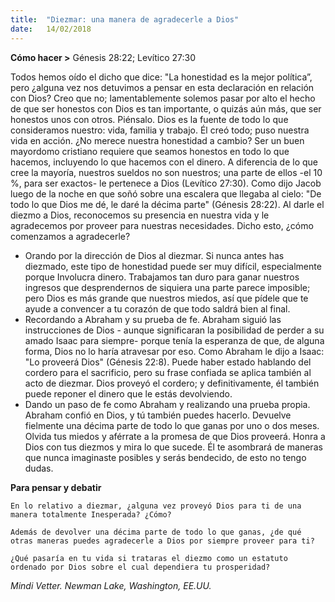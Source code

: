 ```yaml
---
title:  "Diezmar: una manera de agradecerle a Dios"
date:   14/02/2018
---
```


**Cómo hacer >** Génesis 28:22; Levítico 27:30

Todos hemos oído el dicho que dice: "La honestidad es la mejor política”, pero ¿alguna vez nos detuvimos a pensar en esta declaración en relación con Dios? Creo que no; lamentablemente solemos pasar por alto el hecho de que ser honestos con Dios es tan importante, o quizás aún más, que ser honestos unos con otros. Piénsalo. Dios es la fuente de todo lo que consideramos nuestro: vida, familia y trabajo. Él creó todo; puso nuestra vida en acción. ¿No merece nuestra honestidad a cambio? Ser un buen mayordomo cristiano requiere que seamos honestos en todo lo que hacemos, incluyendo lo que hacemos con el dinero. A diferencia de lo que cree la mayoría, nuestros sueldos no son nuestros; una parte de ellos -el 10 %, para ser exactos- le pertenece a Dios (Levítico 27:30). Como dijo Jacob luego de la noche en que soñó sobre una escalera que llegaba al cielo: "De todo lo que Dios me dé, le daré la décima parte" (Génesis 28:22). Al darle el diezmo a Dios, reconocemos su presencia en nuestra vida y le agradecemos por proveer para nuestras necesidades. Dicho esto, ¿cómo comenzamos a agradecerle? 

- Orando por la dirección de Dios al diezmar. Si nunca antes has diezmado, este tipo de honestidad puede ser muy difícil, especialmente porque Involucra dinero. Trabajamos tan duro para ganar nuestros ingresos que desprendernos de siquiera una parte parece imposible; pero Dios es más grande que nuestros miedos, así que pídele que te ayude a convencer a tu corazón de que todo saldrá bien al final. 
- Recordando a Abraham y su prueba de fe. Abraham siguió las instrucciones de Dios - aunque significaran la posibilidad de perder a su amado Isaac para siempre- porque tenía la esperanza de que, de alguna forma, Dios no lo haría atravesar por eso. Como Abraham le dijo a Isaac: "Lo proveerá Dios" (Génesis 22:8). Puede haber estado hablando del cordero para el sacrificio, pero su frase confiada se aplica también al acto de diezmar. Dios proveyó el cordero; y definitivamente, él también puede reponer el dinero que le estás devolviendo. 
- Dando un paso de fe como Abraham y realizando una prueba propia. Abraham confió en Dios, y tú también puedes hacerlo. Devuelve fielmente una décima parte de todo lo que ganas por uno o dos meses. Olvida tus miedos y aférrate a la promesa de que Dios proveerá. Honra a Dios con tus diezmos y mira lo que sucede. Él te asombrará de maneras que nunca imaginaste posibles y serás bendecido, de esto no tengo dudas. 

**Para pensar y debatir**

`En lo relativo a diezmar, ¿alguna vez proveyó Dios para ti de una manera totalmente Inesperada? ¿Cómo?`

`Además de devolver una décima parte de todo lo que ganas, ¿de qué otras maneras puedes agradecerle a Dios por siempre proveer para ti?`

`¿Qué pasaría en tu vida si trataras el diezmo como un estatuto ordenado por Dios sobre el cual dependiera tu prosperidad?`

_Mindi Vetter. Newman Lake, Washington, EE.UU._